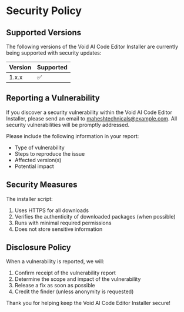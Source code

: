 # Security Policy

## Supported Versions

The following versions of the Void AI Code Editor Installer are currently being supported with security updates:

| Version | Supported          |
| ------- | ------------------ |
| 1.x.x   | :white_check_mark: |

## Reporting a Vulnerability

If you discover a security vulnerability within the Void AI Code Editor Installer, please send an email to maheshtechnicals@example.com. All security vulnerabilities will be promptly addressed.

Please include the following information in your report:

- Type of vulnerability
- Steps to reproduce the issue
- Affected version(s)
- Potential impact

## Security Measures

The installer script:

1. Uses HTTPS for all downloads
2. Verifies the authenticity of downloaded packages (when possible)
3. Runs with minimal required permissions
4. Does not store sensitive information

## Disclosure Policy

When a vulnerability is reported, we will:

1. Confirm receipt of the vulnerability report
2. Determine the scope and impact of the vulnerability
3. Release a fix as soon as possible
4. Credit the finder (unless anonymity is requested)

Thank you for helping keep the Void AI Code Editor Installer secure! 